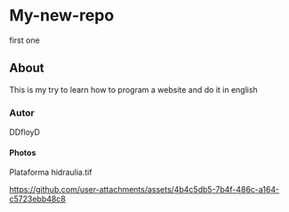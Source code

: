 # My-new-repo
first one
## About
This is my try to learn how to program a website and do it in english
### Autor
DDfloyD
#### Photos
Plataforma hidraulia.tif

https://github.com/user-attachments/assets/4b4c5db5-7b4f-486c-a164-c5723ebb48c8


